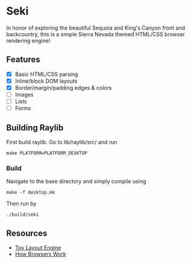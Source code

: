 # Seki

In honor of exploring the beautiful Sequoia and King's Canyon front and backcountry, this is a simple Sierra Nevada themed HTML/CSS browser rendering engine!

## Features

- [x] Basic HTML/CSS parsing
- [x] Inline/block DOM layouts
- [x] Border/margin/padding edges & colors
- [ ] Images
- [ ] Lists
- [ ] Forms

## Building Raylib

First build raylib. Go to lib/raylib/src/ and run

```
make PLATFORM=PLATFORM_DESKTOP
```

### Build

Navigate to the base directory and simply compile using

```
make -f desktop.mk
```

Then run by

```
./build/seki
```

## Resources

- [Toy Layout Engine](https://limpet.net/mbrubeck/2014/08/08/toy-layout-engine-1.html)
- [How Browsers Work](https://web.dev/articles/howbrowserswork)
